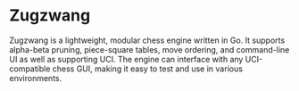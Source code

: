 # Zugzwang 

Zugzwang is a lightweight, modular chess engine written in Go. 
It supports alpha-beta pruning, piece-square tables, move ordering, and command-line UI as well as supporting UCI. 
The engine can interface with any UCI-compatible chess GUI, making it easy to test and use in various environments.


